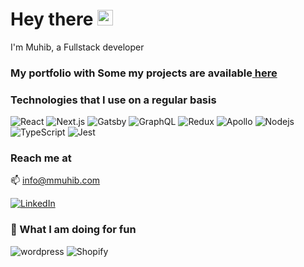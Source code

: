 <h1>Hey there <a href="https://mmuhib.com/"><img src="https://media.giphy.com/media/hvRJCLFzcasrR4ia7z/giphy.gif" width="25px"></a></h1>
<p>I'm Muhib, a Fullstack developer</p>
<h3>
  My portfolio with Some my projects are available<a
    href="https://mmuhib.com"
    target="_blank"
    rel="noopener nofollow noreferrer"
  >
    here
  </a>
</h3>
<h3>Technologies that I use on a regular basis</h3>
<div>
  <img
    alt="React"
    src="https://img.shields.io/badge/-React-45b8d8?style=flat-square&logo=react&logoColor=white"
  />
  <img
    alt="Next.js"
    src="https://img.shields.io/badge/-Nextjs-542C85?style=flat-square&logo=next.js&logoColor=white"
  />
  <img
    alt="Gatsby"
    src="https://img.shields.io/badge/-Gatsby-542C85?style=flat-square&logo=gatsby&logoColor=white"
  />
  <img
    alt="GraphQL"
    src="https://img.shields.io/badge/-GraphQL-E10098?style=flat-square&logo=graphql&logoColor=white"
  />
  <img
    alt="Redux"
    src="https://img.shields.io/badge/-Redux-764ABC?style=flat-square&logo=redux&logoColor=white"
  />
  <img
    alt="Apollo"
    src="https://img.shields.io/badge/-Apollo%20GraphQL-311C87?style=flat-square&logo=apollo-graphql&logoColor=white"
  />
  <img
    alt="Nodejs"
    src="https://img.shields.io/badge/-Nodejs-43853d?style=flat-square&logo=Node.js&logoColor=white"
  />
  <img
    alt="TypeScript"
    src="https://img.shields.io/badge/-TypeScript-007ACC?style=flat-square&logo=typescript&logoColor=white"
  />
  <img
    alt="Jest"
    src="https://img.shields.io/badge/-Jest-C21325?style=flat-square&logo=jest&logoColor=white"
  />
</div>
<h3>Reach me at</h3>
<p>
  <span>📫 </span><a href="mailto:info@mmuhib.com">info@mmuhib.com</a>
</p>
<a href="https://www.linkedin.com/in/muhibdev" target="_blank">
  <img
    alt="LinkedIn"
    src="https://img.shields.io/badge/linkedin-%230077B5.svg?&style=for-the-badge&logo=linkedin&logoColor=white"
/></a>
<h3>👏 What I am doing for fun</h3>
<div>
  <img
    alt="wordpress"
    src="https://img.shields.io/badge/-Wordress-21759b?style=flat-square&logo=WordPress&logoColor=white"
  />
  <img
    alt="Shopify"
    src="https://img.shields.io/badge/-Shopify-7AB55C?style=flat-square&logo=shopify&logoColor=white"
  />
</div>
